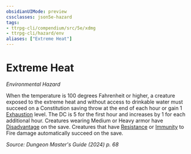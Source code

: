 ```yaml
---
obsidianUIMode: preview
cssclasses: json5e-hazard
tags:
- ttrpg-cli/compendium/src/5e/xdmg
- ttrpg-cli/hazard/env
aliases: ["Extreme Heat"]
---
```

# Extreme Heat
*Environmental Hazard*  

When the temperature is 100 degrees Fahrenheit or higher, a creature exposed to the extreme heat and without access to drinkable water must succeed on a Constitution saving throw at the end of each hour or gain 1 [Exhaustion](3-Mechanics/CLI/rules/conditions.md#Exhaustion) level. The DC is 5 for the first hour and increases by 1 for each additional hour. Creatures wearing Medium or Heavy armor have [Disadvantage](3-Mechanics/CLI/rules/variant-rules/disadvantage-xphb.md) on the save. Creatures that have [Resistance](3-Mechanics/CLI/rules/variant-rules/resistance-xphb.md) or [Immunity](3-Mechanics/CLI/rules/variant-rules/immunity-xphb.md) to Fire damage automatically succeed on the save.

*Source: Dungeon Master's Guide (2024) p. 68*